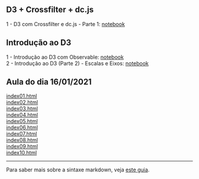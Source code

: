 ## D3 + Crossfilter + dc.js

1 - D3 com Crossfilter e dc.js - Parte 1: [notebook](https://observablehq.com/@carlosjun/d3-com-crossfilter-e-dc-js)<br>

## Introdução ao D3

1 - Introdução ao D3 com Observable: [notebook](https://observablehq.com/@carlosjun/introducao-ao-d3-com-observable)<br>
2 - Introdução ao D3 (Parte 2) - Escalas e Eixos: [notebook](https://observablehq.com/@carlosjun/introducao-ao-d3-parte-2-escalas-e-eixos)<br>

## Aula do dia 16/01/2021

[index01.html](basic/index01.html)<br>
[index02.html](basic/index02.html)<br>
[index03.html](basic/index03.html)<br>
[index04.html](basic/index04.html)<br>
[index05.html](basic/index05.html)<br>
[index06.html](basic/index06.html)<br>
[index07.html](basic/index07.html)<br>
[index08.html](basic/index08.html)<br>
[index09.html](basic/index09.html)<br>
[index10.html](basic/index10.html)<br>

---

Para saber mais sobre a sintaxe markdown, veja [este guia](https://guides.github.com/features/mastering-markdown/).